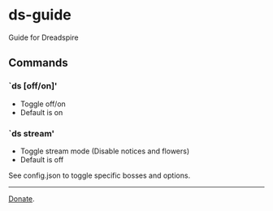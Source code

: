 # ds-guide
Guide for Dreadspire

## Commands
### `ds [off/on]'
- Toggle off/on
- Default is on

### `ds stream'
- Toggle stream mode (Disable notices and flowers)
- Default is off

See config.json to toggle specific bosses and options.

---

[Donate](https://www.paypal.com/cgi-bin/webscr?cmd=_donations&business=PXRFYB39SQP4A&lc=US&item_name=teralove&no_note=0&cn=Add%20special%20instructions%20to%20the%20seller%3a&no_shipping=1&currency_code=USD&bn=PP%2dDonationsBF%3abtn_donate_LG%2egif%3aNonHosted).

